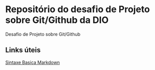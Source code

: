 # Repositório do desafio de Projeto sobre Git/Github da DIO
Desafio de Projeto sobre Git/Github

## Links úteis 
[Sintaxe Basica Markdown](https://www.markdownguide.org/basic-syntax/)
